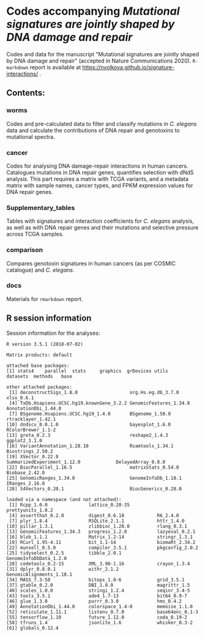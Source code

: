 # Codes accompanying *Mutational signatures are jointly shaped by DNA damage and repair*

Codes and data for the manuscript "Mutational signatures are jointly shaped by DNA damage and repair" (accepted in Nature Communications 2020). `R-markdown` report is available at https://nvolkova.github.io/signature-interactions/ .

## Contents:

### worms
Codes and pre-calculated data to filter and classify mutations in *C. elegans* data and calculate the contributions of DNA repair and genotoxins to mutational spectra.

### cancer
Codes for analysing DNA damage-repair interactions in human cancers. Catalogues mutations in DNA repair genes, quantifies selection with dNdS analysis. This part requires a matrix with TCGA variants, and a metadata matrix with sample names, cancer types, and FPKM expression values for DNA repair genes.

### Supplementary_tables

Tables with signatures and interaction coefficients for *C. elegans* analysis, as well as with DNA repair genes and their mutations and selective pressure across TCGA samples.

### comparison

Compares genotoxin signatures in human cancers (as per COSMIC catalogue) and *C. elegans*.

### docs

Materials for `rmarkdown` report.

## R session information

Session information for the analyses:

```
R version 3.5.1 (2018-07-02)

Matrix products: default

attached base packages:
[1] stats4    parallel  stats     graphics  grDevices utils     datasets  methods   base   

other attached packages:
 [1] deconstructSigs_1.8.0                   org.Hs.eg.db_3.7.0                      xlsx_0.6.1                             
 [4] TxDb.Hsapiens.UCSC.hg19.knownGene_3.2.2 GenomicFeatures_1.34.8                  AnnotationDbi_1.44.0                   
 [7] BSgenome.Hsapiens.UCSC.hg19_1.4.0       BSgenome_1.50.0                         rtracklayer_1.42.1                     
[10] dndscv_0.0.1.0                          bayesplot_1.6.0                         RColorBrewer_1.1-2                     
[13] greta_0.2.3                             reshape2_1.4.3                          ggplot2_3.1.0                          
[16] VariantAnnotation_1.28.10               Rsamtools_1.34.1                        Biostrings_2.50.2                      
[19] XVector_0.22.0                          SummarizedExperiment_1.12.0             DelayedArray_0.8.0                    
[22] BiocParallel_1.16.5                     matrixStats_0.54.0                      Biobase_2.42.0                         
[25] GenomicRanges_1.34.0                    GenomeInfoDb_1.18.1                     IRanges_2.16.0                         
[28] S4Vectors_0.20.1                        BiocGenerics_0.28.0     

loaded via a namespace (and not attached):
 [1] Rcpp_1.0.0               lattice_0.20-35          prettyunits_1.0.2
 [4] assertthat_0.2.0         digest_0.6.18            R6_2.4.0
 [7] plyr_1.8.4               RSQLite_2.1.1            httr_1.4.0
[10] pillar_1.3.1             zlibbioc_1.28.0          rlang_0.3.1
[13] GenomicFeatures_1.34.3   progress_1.2.0           lazyeval_0.2.1
[16] blob_1.1.1               Matrix_1.2-14            stringr_1.3.1
[19] RCurl_1.95-4.11          bit_1.1-14               biomaRt_2.34.2
[22] munsell_0.5.0            compiler_3.5.1           pkgconfig_2.0.2
[25] tidyselect_0.2.5         tibble_2.0.1             GenomeInfoDbData_1.2.0
[28] codetools_0.2-15         XML_3.98-1.16            crayon_1.3.4
[31] dplyr_0.8.0.1            withr_2.1.2              GenomicAlignments_1.18.1
[34] MASS_7.3-50              bitops_1.0-6             grid_3.5.1
[37] gtable_0.2.0             DBI_1.0.0                magrittr_1.5
[40] scales_1.0.0             stringi_1.2.4            seqinr_3.4-5
[43] tools_3.5.1              ade4_1.7-13              bit64_0.9-7
[46] glue_1.3.0               purrr_0.3.0              hms_0.4.2
[49] AnnotationDbi_1.44.0     colorspace_1.4-0         memoise_1.1.0
[52] reticulate_1.11.1        listenv_0.7.0            base64enc_0.1-3
[55] tensorflow_1.10          future_1.12.0            coda_0.19-2
[58] tfruns_1.4               jsonlite_1.6             whisker_0.3-2
[61] globals_0.12.4
```
